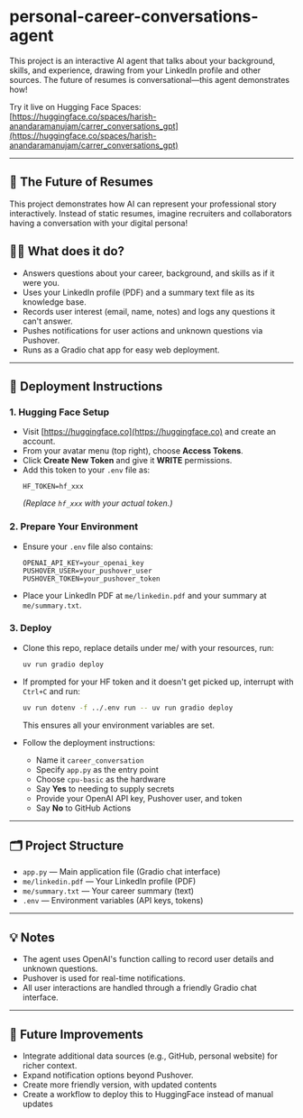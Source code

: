 # personal-career-conversations-agent

This project is an interactive AI agent that talks about your background, skills, and experience, drawing from your LinkedIn profile and other sources. The future of resumes is conversational—this agent demonstrates how!

Try it live on Hugging Face Spaces:  
[https://huggingface.co/spaces/harish-anandaramanujam/carrer_conversations_gpt](https://huggingface.co/spaces/harish-anandaramanujam/carrer_conversations_gpt)

---

## 📣 The Future of Resumes

This project demonstrates how AI can represent your professional story interactively. Instead of static resumes, imagine recruiters and collaborators having a conversation with your digital persona!

## 🧑‍💼 What does it do?

- Answers questions about your career, background, and skills as if it were you.
- Uses your LinkedIn profile (PDF) and a summary text file as its knowledge base.
- Records user interest (email, name, notes) and logs any questions it can't answer.
- Pushes notifications for user actions and unknown questions via Pushover.
- Runs as a Gradio chat app for easy web deployment.

---

## 🚀 Deployment Instructions

### 1. Hugging Face Setup

- Visit [https://huggingface.co](https://huggingface.co) and create an account.
- From your avatar menu (top right), choose **Access Tokens**.
- Click **Create New Token** and give it **WRITE** permissions.
- Add this token to your `.env` file as:
  ```
  HF_TOKEN=hf_xxx
  ```
  *(Replace `hf_xxx` with your actual token.)*

### 2. Prepare Your Environment

- Ensure your `.env` file also contains:
  ```
  OPENAI_API_KEY=your_openai_key
  PUSHOVER_USER=your_pushover_user
  PUSHOVER_TOKEN=your_pushover_token
  ```
- Place your LinkedIn PDF at `me/linkedin.pdf` and your summary at `me/summary.txt`.

### 3. Deploy

- Clone this repo, replace details under me/ with your resources, run:
  ```sh
  uv run gradio deploy
  ```
- If prompted for your HF token and it doesn't get picked up, interrupt with `Ctrl+C` and run:
  ```sh
  uv run dotenv -f ../.env run -- uv run gradio deploy
  ```
  This ensures all your environment variables are set.

- Follow the deployment instructions:
  - Name it `career_conversation`
  - Specify `app.py` as the entry point
  - Choose `cpu-basic` as the hardware
  - Say **Yes** to needing to supply secrets
  - Provide your OpenAI API key, Pushover user, and token
  - Say **No** to GitHub Actions

---

## 🗂️ Project Structure

- `app.py` — Main application file (Gradio chat interface)
- `me/linkedin.pdf` — Your LinkedIn profile (PDF)
- `me/summary.txt` — Your career summary (text)
- `.env` — Environment variables (API keys, tokens)

---

## 💡 Notes

- The agent uses OpenAI's function calling to record user details and unknown questions.
- Pushover is used for real-time notifications.
- All user interactions are handled through a friendly Gradio chat interface.

---

## 🔮 Future Improvements

- Integrate additional data sources (e.g., GitHub, personal website) for richer context.
- Expand notification options beyond Pushover.
- Create more friendly version, with updated contents
- Create a workflow to deploy this to HuggingFace instead of manual updates